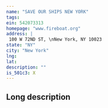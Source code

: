 ```yaml
---
name: "SAVE OUR SHIPS NEW YORK"
tags:
ein: 542073313
homepage: "www.fireboat.org"
address: |
 100 W 72ND ST, \nNew York, NY 10023
state: "NY"
city: "New York"
lng: 
lat: 
description: ""
is_501c3: X
---
```


## Long description


